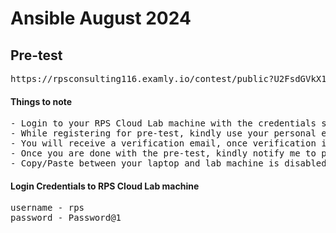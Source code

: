 # Ansible August 2024

## Pre-test
<pre>
https://rpsconsulting116.examly.io/contest/public?U2FsdGVkX1+WjJEXq04xM/lciWVLN6joWtDhjlWS7ibqxdWFwKfQ/FRoXY9nzQxN3FWnDpIcjaJVatcRkL5g3A==  
</pre>


#### Things to note
<pre>
- Login to your RPS Cloud Lab machine with the credentials shared to you
- While registering for pre-test, kindly use your personal email-id (avoid using BOFA id)
- You will receive a verification email, once verification is done you will be able to proceed with pre-test
- Once you are done with the pre-test, kindly notify me to proceed with the training
- Copy/Paste between your laptop and lab machine is disabled as per your bank policy
</pre>

#### Login Credentials to RPS Cloud Lab machine
<pre>
username - rps
password - Password@1
</pre>
